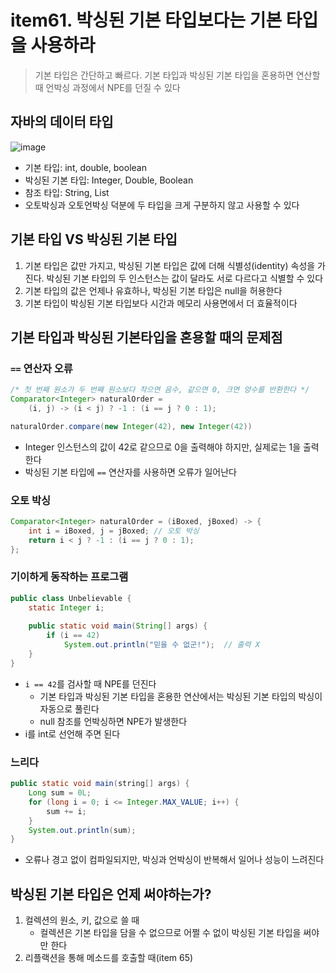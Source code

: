 # item61. 박싱된 기본 타입보다는 기본 타입을 사용하라
> 기본 타입은 간단하고 빠르다. 기본 타입과 박싱된 기본 타입을 혼용하면 연산할 때 언박싱 과정에서 NPE를 던질 수 있다

## 자바의 데이터 타입
![image](https://github.com/depromeet/effective-java-study/assets/87802191/43ebff61-95ea-4c5b-bd4b-fe66c0ec77c5)

- 기본 타입: int, double, boolean
- 박싱된 기본 타입: Integer, Double, Boolean
- 참조 타입: String, List
- 오토박싱과 오토언박싱 덕분에 두 타입을 크게 구분하지 않고 사용할 수 있다

## 기본 타입 VS 박싱된 기본 타입
1. 기본 타입은 값만 가지고, 박싱된 기본 타입은 값에 더해 식별성(identity) 속성을 가진다. 박싱된 기본 타입의 두 인스턴스는 값이 달라도 서로 다르다고 식별할 수 있다
2. 기본 타입의 값은 언제나 유효하나, 박싱된 기본 타입은 null을 허용한다
3. 기본 타입이 박싱된 기본 타입보다 시간과 메모리 사용면에서 더 효율적이다

## 기본 타입과 박싱된 기본타입을 혼용할 때의 문제점
### `==` 연산자 오류
```java
/* 첫 번째 원소가 두 번째 원소보다 작으면 음수, 같으면 0, 크면 양수를 반환한다 */
Comparator<Integer> naturalOrder = 
    (i, j) -> (i < j) ? -1 : (i == j ? 0 : 1);

```
```java
naturalOrder.compare(new Integer(42), new Integer(42))
```
- Integer 인스턴스의 값이 42로 같으므로 0을 출력해야 하지만, 실제로는 1을 출력한다
- 박싱된 기본 타입에 `==` 연산자를 사용하면 오류가 일어난다

### 오토 박싱
```java
Comparator<Integer> naturalOrder = (iBoxed, jBoxed) -> {
    int i = iBoxed, j = jBoxed; // 오토 박싱
    return i < j ? -1 : (i == j ? 0 : 1);
};
```

### 기이하게 동작하는 프로그램
```java
public class Unbelievable {
    static Integer i;
 
    public static void main(String[] args) {
        if (i == 42)
            System.out.println("믿을 수 없군!");  // 출력 X
    }
}
```
- `i == 42`를 검사할 때 NPE를 던진다
    - 기본 타입과 박싱된 기본 타입을 혼용한 연산에서는 박싱된 기본 타입의 박싱이 자동으로 풀린다
    - null 참조를 언박싱하면 NPE가 발생한다
- i를 int로 선언해 주면 된다

### 느리다
```java
public static void main(string[] args) {
    Long sum = 0L;
    for (long i = 0; i <= Integer.MAX_VALUE; i++) {
        sum += i;
    }
    System.out.println(sum);
}
```
- 오류나 경고 없이 컴파일되지만, 박싱과 언박싱이 반복해서 일어나 성능이 느려진다

## 박싱된 기본 타입은 언제 써야하는가?
1. 컬렉션의 원소, 키, 값으로 쓸 때
    - 컬렉션은 기본 타입을 담을 수 없으므로 어쩔 수 없이 박싱된 기본 타입을 써야만 한다
2. 리플랙션을 통해 메소드를 호출할 때(item 65)